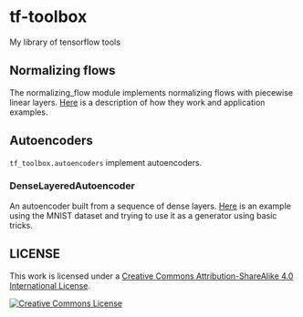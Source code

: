 # tf-toolbox

My library of tensorflow tools

## Normalizing flows

The normalizing_flow module implements normalizing flows with piecewise linear layers. [Here](https://ndeutschmann.github.io/tf-toolbox/nf_note.html) is a description of how they work and application examples.

## Autoencoders

`tf_toolbox.autoencoders` implement autoencoders. 

### DenseLayeredAutoencoder

An autoencoder built from a sequence of dense layers. [Here](https://ndeutschmann.github.io/tf-toolbox/dense_autoencoder.html) is an example  using the MNIST dataset and trying to use it as a generator using basic tricks.


## LICENSE

This work is licensed under a <a rel="license" href="http://creativecommons.org/licenses/by-sa/4.0/">Creative Commons Attribution-ShareAlike 4.0 International License</a>.

<a rel="license" href="http://creativecommons.org/licenses/by-sa/4.0/"><img alt="Creative Commons License" style="border-width:0" src="https://i.creativecommons.org/l/by-sa/4.0/88x31.png" /></a>
